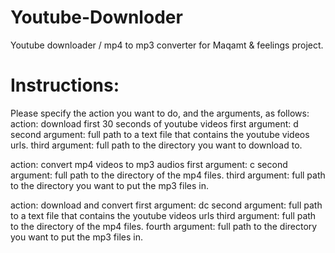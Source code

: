 # Youtube-Downloder
Youtube downloader / mp4 to mp3 converter for Maqamt &amp; feelings project.

# Instructions:
  Please specify the action you want to do, and the arguments, as follows:
  action: download first 30 seconds of youtube videos
  first argument: d
  second argument: full path to a text file that contains the youtube videos urls.
  third argument: full path to the directory you want to download to.

  action: convert mp4 videos to mp3 audios
  first argument: c
  second argument: full path to the directory of the mp4 files.
  third argument: full path to the directory you want to put the mp3 files in.

  action: download and convert
  first argument: dc
  second argument: full path to a text file that contains the youtube videos urls
  third argument: full path to the directory of the mp4 files.
  fourth argument: full path to the directory you want to put the mp3 files in.
